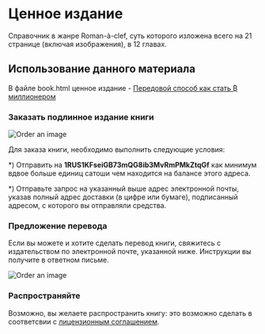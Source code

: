 Ценное издание
=========

Справочник в жанре Roman-à-clef, суть которого изложена всего на 21 странице (включая изображения), в 12 главах.

## Использование данного материала

В файле book.html ценное издание - [Передовой способ как стать ₿ миллионером](http://handbook.lol/) 

### Заказать подлинное издание книги

![Order an image](images/order.png "Order book")

Для заказа книги, необходимо выполнить следующие условия:

*) Отправить на __1RUS1KFseiGB73mQG8ib3MvRmPMkZtqGf__ как минимум вдвое больше единиц сатоши чем находится на балансе этого адреса.

*) Отправьте запрос на указанный выше адрес электронной почты, указав полный адрес доставки (в цифре или бумаге), подписанный адресом, с которого вы отправляли средства.

### Предложение перевода

Если вы можете и хотите сделать перевод книги, свяжитесь с издательством по электронной почте, указанной ниже. Инструкции вы получите в ответном письме.

![Order an image](images/translate.png "Translate book")

### Распространяйте

Возможно, вы желаете распространить книгу: это возможно сделать в соответсвии с [лицензионным соглашением](LICENSE).
